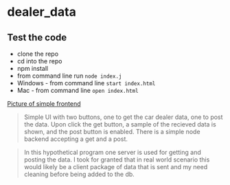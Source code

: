 # dealer_data


## Test the code
<ul>
<li>clone the repo</li>
<li>cd into the repo</li>
<li>npm install</li>
<li>from command line run <code>node index.j</code></li>
<li>Windows - from command line <code>start index.html</code></li>
<li>Mac - from command line <code>open index.html</code></li>
</ul> 



<a href='https://drive.google.com/file/d/1SQbUAKdaqKPyEnwEkurUW6E_bAQUxUet/preview"\'>Picture of simple frontend</a>


> Simple UI with two buttons, one to get the car dealer data, one to post the data. Upon click the get button, a sample of the recieved data is shown, and the post button is enabled.
> There is a simple node backend accepting a get and a post. 

> In this hypothetical program one server is used for getting and posting the data. I took for granted that in real world scenario this would likely be 
> a client package of data that is sent and my need cleaning before being added to the db. 

